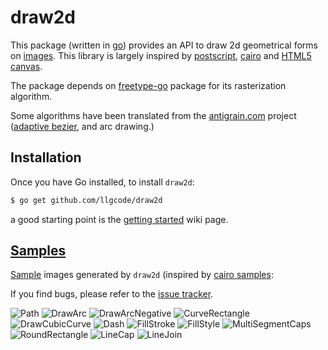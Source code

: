 draw2d
======

This package (written in [go](http://golang.org)) provides an API to draw 2d geometrical forms on [images](http://golang.org/pkg/image).
This library is largely inspired by [postscript](http://www.tailrecursive.org/postscript), [cairo](http://cairographics.org) and [HTML5 canvas](http://dev.w3.org/html5/canvas-api/canvas-2d-api.html#the-2d-drawing-context).

The package depends on [freetype-go](http://code.google.com/p/freetype-go) package for its rasterization algorithm.

Some algorithms have been translated from the [antigrain.com](http://www.antigrain.com) project ([adaptive bezier](http://www.antigrain.com/research/adaptive_bezier/index.html), and arc drawing.)

## Installation
Once you have Go installed, to install `draw2d`:

```sh
$ go get github.com/llgcode/draw2d
```

a good starting point is the [getting started](http://github.com/llgcode/draw2d/wiki/GettingStarted) wiki page.


## [Samples](http://github.com/llgcode/draw2d/wiki/Samples)
[Sample](https://github.com/llgcode/draw2d/wiki/Samples) images generated by `draw2d` (inspired by [cairo samples](http://cairographics.org/samples):

If you find bugs, please refer to the [issue tracker](http://github.com/llgcode/draw2d/issues).

![Path](https://github.com/llgcode/draw2d/raw/wiki/test_results/TestPath.png)
![DrawArc](https://github.com/llgcode/draw2d/raw/wiki/test_results/TestDrawArc.png)
![DrawArcNegative](https://github.com/llgcode/draw2d/raw/wiki/test_results/TestDrawArcNegative.png)
![CurveRectangle](https://github.com/llgcode/draw2d/raw/wiki/test_results/TestCurveRectangle.png)
![DrawCubicCurve](https://github.com/llgcode/draw2d/raw/wiki/test_results/TestDrawCubicCurve.png)
![Dash](https://github.com/llgcode/draw2d/raw/wiki/test_results/TestDash.png)
![FillStroke](https://github.com/llgcode/draw2d/raw/wiki/test_results/TestFillStroke.png)
![FillStyle](https://github.com/llgcode/draw2d/raw/wiki/test_results/TestFillStyle.png)
![MultiSegmentCaps](https://github.com/llgcode/draw2d/raw/wiki/test_results/TestMultiSegmentCaps.png)
![RoundRectangle](https://github.com/llgcode/draw2d/raw/wiki/test_results/TestRoundRectangle.png)
![LineCap](https://github.com/llgcode/draw2d/raw/wiki/test_results/TestLineCap.png)
![LineJoin](https://github.com/llgcode/draw2d/raw/wiki/test_results/TestLineJoin.png)
